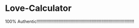 # Love-Calculator
100% Authentic!!!!!!!!!!!!!!!!!!!!!!!!!!!!!!!!!!!!!!!!!!!!!!!!!!!!!!!!!!!!!!!!!!!!!!!!!!!!!!!!

